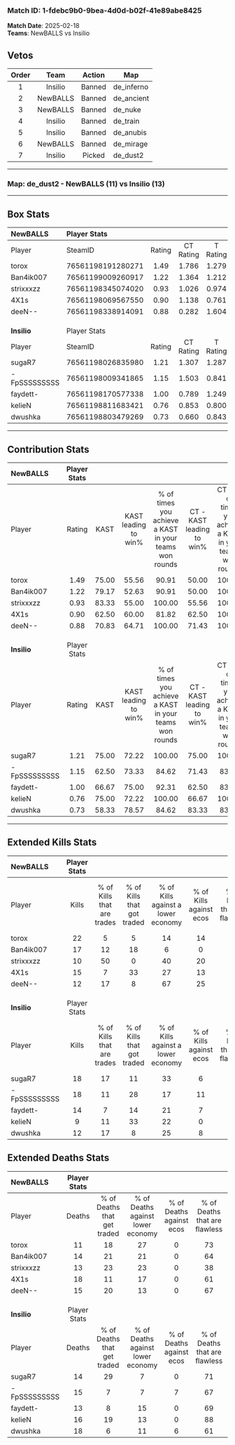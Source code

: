 ### Match ID: 1-fdebc9b0-9bea-4d0d-b02f-41e89abe8425  
**Match Date**: 2025-02-18  
**Teams**: NewBALLS vs Insilio  

## Vetos  

| Order | Team | Action | Map |
| :---: | :--: | :----: | --- |
| 1 | Insilio | Banned | de_inferno |
| 2 | NewBALLS | Banned | de_ancient |
| 3 | NewBALLS | Banned | de_nuke |
| 4 | Insilio | Banned | de_train |
| 5 | Insilio | Banned | de_anubis |
| 6 | NewBALLS | Banned | de_mirage |
| 7 | Insilio | Picked | de_dust2 |

---  

### **Map**: de_dust2 - NewBALLS (11) vs Insilio (13)  
---  

## Box Stats  

| **NewBALLS** | Player Stats      |        |           |          |       |      |       |         |        |      |     |
| :- | :- | :-: | :-: | :-: | :-: | :-: | :-: | :-: | :-: | :-: | :-: |
| Player       | SteamID           | Rating | CT Rating | T Rating | KAST  | ADR  | Kills | Assists | Deaths | K/D  | HS% |
| torox        | 76561198191280271 |  1.49  |   1.786   |  1.279   | 75.00 | 97.5 |  22   |    4    |   11   | 2.00 | 22  |
| Ban4ik007    | 76561199009260917 |  1.22  |   1.364   |  1.212   | 79.17 | 81.1 |  17   |    5    |   14   | 1.21 | 35  |
| strixxxzz    | 76561198345074020 |  0.93  |   1.026   |  0.974   | 83.33 | 54.6 |  10   |    3    |   13   | 0.77 | 70  |
| 4X1s         | 76561198069567550 |  0.90  |   1.138   |  0.761   | 62.50 | 71.6 |  15   |    4    |   18   | 0.83 | 40  |
| deeN--       | 76561198338914091 |  0.88  |   0.282   |  1.604   | 70.83 | 56.8 |  12   |    4    |   15   | 0.80 | 25  |
|              |                   |        |           |          |       |      |       |         |        |      |     |
|              |                   |        |           |          |       |      |       |         |        |      |     |
|              |                   |        |           |          |       |      |       |         |        |      |     |
| **Insilio**  | Player Stats      |        |           |          |       |      |       |         |        |      |     |
| Player       | SteamID           | Rating | CT Rating | T Rating | KAST  | ADR  | Kills | Assists | Deaths | K/D  | HS% |
| sugaR7       | 76561198026835980 |  1.21  |   1.307   |  1.287   | 75.00 | 73.3 |  18   |    6    |   14   | 1.29 | 55  |
| -FpSSSSSSSSS | 76561198009341865 |  1.15  |   1.503   |  0.841   | 62.50 | 90.0 |  18   |    7    |   15   | 1.20 | 33  |
| faydett-     | 76561198170577338 |  1.00  |   0.789   |  1.249   | 66.67 | 66.3 |  14   |    5    |   13   | 1.08 | 64  |
| kelieN       | 76561198811683421 |  0.76  |   0.853   |  0.800   | 75.00 | 51.7 |   9   |    4    |   16   | 0.56 | 55  |
| dwushka      | 76561198803479269 |  0.73  |   0.660   |  0.843   | 58.33 | 61.5 |  12   |    3    |   18   | 0.67 | 50  |
---  

## Contribution Stats  

| **NewBALLS** | Player Stats |       |                      |                                                        |                           |                                                             |                          |                                                            |
| :- | :-: | :-: | :-: | :-: | :-: | :-: | :-: | :-: |
| Player       |    Rating    | KAST  | KAST leading to win% | % of times you achieve a KAST in your teams won rounds | CT - KAST leading to win% | CT - % of times you achieve a KAST in your teams won rounds | T - KAST leading to win% | T - % of times you achieve a KAST in your teams won rounds |
| torox        |     1.49     | 75.00 |        55.56         |                         90.91                          |           50.00           |                           100.00                            |          62.50           |                           83.33                            |
| Ban4ik007    |     1.22     | 79.17 |        52.63         |                         90.91                          |           50.00           |                           100.00                            |          55.56           |                           83.33                            |
| strixxxzz    |     0.93     | 83.33 |        55.00         |                         100.00                         |           55.56           |                           100.00                            |          54.55           |                           100.00                           |
| 4X1s         |     0.90     | 62.50 |        60.00         |                         81.82                          |           62.50           |                           100.00                            |          57.14           |                           66.67                            |
| deeN--       |     0.88     | 70.83 |        64.71         |                         100.00                         |           71.43           |                           100.00                            |          60.00           |                           100.00                           |
|              |              |       |                      |                                                        |                           |                                                             |                          |                                                            |
|              |              |       |                      |                                                        |                           |                                                             |                          |                                                            |
|              |              |       |                      |                                                        |                           |                                                             |                          |                                                            |
| **Insilio**  | Player Stats |       |                      |                                                        |                           |                                                             |                          |                                                            |
| Player       |    Rating    | KAST  | KAST leading to win% | % of times you achieve a KAST in your teams won rounds | CT - KAST leading to win% | CT - % of times you achieve a KAST in your teams won rounds | T - KAST leading to win% | T - % of times you achieve a KAST in your teams won rounds |
| sugaR7       |     1.21     | 75.00 |        72.22         |                         100.00                         |           75.00           |                           100.00                            |          70.00           |                           100.00                           |
| -FpSSSSSSSSS |     1.15     | 62.50 |        73.33         |                         84.62                          |           71.43           |                            83.33                            |          75.00           |                           85.71                            |
| faydett-     |     1.00     | 66.67 |        75.00         |                         92.31                          |           62.50           |                            83.33                            |          87.50           |                           100.00                           |
| kelieN       |     0.76     | 75.00 |        72.22         |                         100.00                         |           66.67           |                           100.00                            |          77.78           |                           100.00                           |
| dwushka      |     0.73     | 58.33 |        78.57         |                         84.62                          |           83.33           |                            83.33                            |          75.00           |                           85.71                            |
---  

## Extended Kills Stats  

| **NewBALLS** | Player Stats |                            |                            |                                    |                         |                              |                                 |                                       |                    |           |
| :- | :-: | :-: | :-: | :-: | :-: | :-: | :-: | :-: | :-: | :-: |
| Player       |    Kills     | % of Kills that are trades | % of Kills that got traded | % of Kills against a lower economy | % of Kills against ecos | % of Kills that are flawless | % of Kills that are close duels | % of Kills that are assisted by flash | Pistol Round Kills | AWP Kills |
| torox        |      22      |             5              |             5              |                 14                 |           14            |              73              |                9                |                   0                   |         8          |     2     |
| Ban4ik007    |      17      |             12             |             18             |                 6                  |            0            |              47              |                6                |                   0                   |         0          |     2     |
| strixxxzz    |      10      |             50             |             0              |                 40                 |           20            |              90              |               10                |                   0                   |         0          |     2     |
| 4X1s         |      15      |             7              |             33             |                 27                 |           13            |              73              |                0                |                   7                   |         0          |     1     |
| deeN--       |      12      |             17             |             8              |                 67                 |           25            |              83              |                8                |                   0                   |         0          |     1     |
|              |              |                            |                            |                                    |                         |                              |                                 |                                       |                    |           |
|              |              |                            |                            |                                    |                         |                              |                                 |                                       |                    |           |
|              |              |                            |                            |                                    |                         |                              |                                 |                                       |                    |           |
| **Insilio**  | Player Stats |                            |                            |                                    |                         |                              |                                 |                                       |                    |           |
| Player       |    Kills     | % of Kills that are trades | % of Kills that got traded | % of Kills against a lower economy | % of Kills against ecos | % of Kills that are flawless | % of Kills that are close duels | % of Kills that are assisted by flash | Pistol Round Kills | AWP Kills |
| sugaR7       |      18      |             17             |             11             |                 33                 |            6            |              67              |               17                |                   6                   |         0          |     4     |
| -FpSSSSSSSSS |      18      |             11             |             28             |                 17                 |           11            |              61              |                0                |                  11                   |         10         |     2     |
| faydett-     |      14      |             7              |             14             |                 21                 |            7            |              57              |               21                |                   7                   |         0          |     0     |
| kelieN       |      9       |             11             |             33             |                 22                 |            0            |              56              |               22                |                   0                   |         0          |     0     |
| dwushka      |      12      |             17             |             8              |                 25                 |            8            |              58              |                8                |                   0                   |         0          |     1     |
## Extended Deaths Stats  

| **NewBALLS** | Player Stats |                             |                                   |                          |                               |                            |                           |               |
| :- | :-: | :-: | :-: | :-: | :-: | :-: | :-: | :-: |
| Player       |    Deaths    | % of Deaths that get traded | % of Deaths against lower economy | % of Deaths against ecos | % of Deaths that are flawless | % of Deaths that are close | % of Deaths while blinded | Deaths to AWP |
| torox        |      11      |             18              |                27                 |            0             |              73               |             9              |             0             |       1       |
| Ban4ik007    |      14      |             21              |                21                 |            0             |              64               |             14             |             0             |       1       |
| strixxxzz    |      13      |             23              |                23                 |            0             |              38               |             38             |            15             |       0       |
| 4X1s         |      18      |             11              |                17                 |            0             |              61               |             6              |             6             |       4       |
| deeN--       |      15      |             20              |                13                 |            0             |              67               |             0              |             7             |       4       |
|              |              |                             |                                   |                          |                               |                            |                           |               |
|              |              |                             |                                   |                          |                               |                            |                           |               |
|              |              |                             |                                   |                          |                               |                            |                           |               |
| **Insilio**  | Player Stats |                             |                                   |                          |                               |                            |                           |               |
| Player       |    Deaths    | % of Deaths that get traded | % of Deaths against lower economy | % of Deaths against ecos | % of Deaths that are flawless | % of Deaths that are close | % of Deaths while blinded | Deaths to AWP |
| sugaR7       |      14      |             29              |                 7                 |            0             |              71               |             7              |             7             |       2       |
| -FpSSSSSSSSS |      15      |              7              |                 7                 |            7             |              67               |             13             |             0             |       4       |
| faydett-     |      13      |              8              |                15                 |            0             |              69               |             0              |             0             |       0       |
| kelieN       |      16      |             19              |                13                 |            0             |              88               |             6              |             0             |       1       |
| dwushka      |      18      |              6              |                11                 |            6             |              61               |             6              |             0             |       1       |
